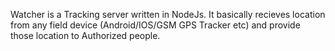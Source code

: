 Watcher is a Tracking server written in NodeJs. It basically recieves location from any field device (Android/IOS/GSM GPS Tracker etc) and provide those location to Authorized people.
